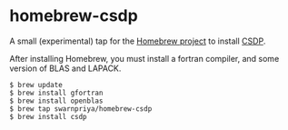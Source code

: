 homebrew-csdp
==============

A small (experimental) tap for the [Homebrew project](http://mxcl.github.com/homebrew/) to install [CSDP](https://projects.coin-or.org/Csdp). 

After installing Homebrew, you must install a fortran compiler, and some version of BLAS and LAPACK.

```
$ brew update
$ brew install gfortran
$ brew install openblas
$ brew tap swarnpriya/homebrew-csdp
$ brew install csdp
```

